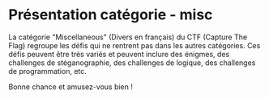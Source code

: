 # Présentation catégorie - misc

La catégorie "Miscellaneous" (Divers en français) du CTF (Capture The Flag) regroupe les défis qui ne rentrent pas dans les autres catégories. Ces défis peuvent être très variés et peuvent inclure des énigmes, des challenges de stéganographie, des challenges de logique, des challenges de programmation, etc.

Bonne chance et amusez-vous bien !
